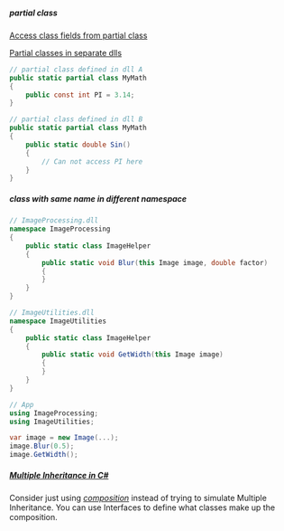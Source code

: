 ##### partial class

[Access class fields from partial class](https://stackoverflow.com/questions/4132984/access-class-fields-from-partial-class)

[Partial classes in separate dlls](https://stackoverflow.com/questions/3858649/partial-classes-in-separate-dlls)

```csharp
// partial class defined in dll A
public static partial class MyMath
{
    public const int PI = 3.14;
}

// partial class defined in dll B
public static partial class MyMath
{
    public static double Sin()
    {
        // Can not access PI here
    }
}
```

##### class with same name in different namespace

```csharp
// ImageProcessing.dll
namespace ImageProcessing
{
    public static class ImageHelper
    {
        public static void Blur(this Image image, double factor)
        {
        }
    }
}

// ImageUtilities.dll
namespace ImageUtilities
{
    public static class ImageHelper
    {
        public static void GetWidth(this Image image)
        {
        }
    }
}

// App
using ImageProcessing;
using ImageUtilities;

var image = new Image(...);
image.Blur(0.5);
image.GetWidth();
```

##### [Multiple Inheritance in C#](https://stackoverflow.com/questions/178333/multiple-inheritance-in-c-sharp)

Consider just using *[composition](http://en.wikipedia.org/wiki/Object_composition)* instead of trying to simulate Multiple Inheritance. You can use Interfaces to define what classes make up the composition.
